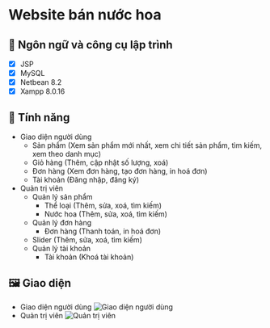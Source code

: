 # Website bán nước hoa

## :pushpin: Ngôn ngữ và công cụ lập trình
- [x] JSP
- [x] MySQL
- [x] Netbean 8.2
- [x] Xampp 8.0.16

## :pushpin: Tính năng
- Giao diện người dùng
	- Sản phẩm (Xem sản phẩm mới nhất, xem chi tiết sản phẩm, tìm kiếm, xem theo danh mục)
	- Giỏ hàng (Thêm, cập nhật số lượng, xoá)
	- Đơn hàng (Xem đơn hàng, tạo đơn hàng, in hoá đơn)
	- Tài khoản (Đăng nhập, đăng ký)
- Quản trị viên
	- Quản lý sản phẩm
		- Thể loại (Thêm, sửa, xoá, tìm kiếm)
		- Nước hoa (Thêm, sửa, xoá, tìm kiếm)
	- Quản lý đơn hàng
		- Đơn hàng (Thanh toán, in hoá đơn)
	- Slider (Thêm, sửa, xoá, tìm kiếm)
	- Quản lý tài khoản
		- Tài khoản (Khoá tài khoản)

## :framed_picture: Giao diện
- Giao diện người dùng
![Giao diện người dùng](/web/assets/img/github/home.png)
- Quản trị viên
![Quản trị viên](/web/assets/img/github/admin.png)